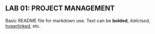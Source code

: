 ## LAB 01: PROJECT MANAGEMENT
Basic README file for markdown use. Text can be **bolded**, *italicised*, [hyperlinked](https://github.com/jakobzhao/geog328/tree/main/labs/lab01), etc.